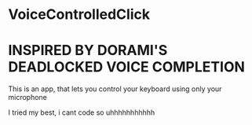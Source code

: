 # VoiceControlledClick
# INSPIRED BY DORAMI'S DEADLOCKED VOICE COMPLETION

This is an app, that lets you control your keyboard using only your microphone

I tried my best, i cant code so uhhhhhhhhhhh
